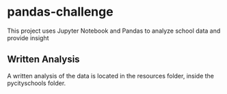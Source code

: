 # pandas-challenge
This project uses Jupyter Notebook and Pandas to analyze school data and provide insight


## Written Analysis
A written analysis of the data is located in the resources folder, inside the pycityschools folder. 